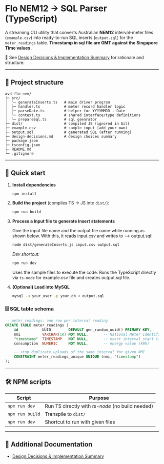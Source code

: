 # Flo NEM12 → SQL Parser (TypeScript)

A streaming CLI utility that converts Australian **NEM12** interval-meter files (`example.csv`) into ready-to-run SQL inserts (`output.sql`) for the `meter_readings` table. 
**Timestamp in sql file are GMT against the Singapore Time values.**

📘 See [Design Decisions & Implementation Summary](./design-decisions.md) for rationale and structure.

---

## 📁 Project structure

```
avd-flo-nem/
├─ src/
│  └─ generateInserts.ts   # main driver program
│  ├─ handler.ts           # meter record handler logic
│  ├─ parseDate.ts         # helper for YYYYMMDD → Date
│  └─ context.ts           # shared interface/type definitions
│  └─ prepareSql.ts        # sql geenrator
├─ dist/                   # compiled JS (ignored in Git)
├─ example.csv             # sample input (add your own)
├─ output.sql              # generated SQL (after running)
├─ design-decisions.md     # design choices summary
├─ package.json
├─ tsconfig.json
├─ README.md
└─ .gitignore
```

---

## 🚀 Quick start

1. **Install dependencies**

   ```bash
   npm install 
   ```

2. **Build the project** (compiles TS → JS into `dist/`):

   ```bash
   npm run build
   ```

3. **Process a Input file to generate Insert statements**
	
	Give the input file name and the output file name while running as shown below.
	With this, it reads input.csv and writes to ⟶ output.sql:

   ```bash
   node dist/generateInserts.js input.csv output.sql
   ```

   *Dev shortcut:*  
   ```bash
   npm run dev
   ```
   Uses the sample files to execute the code.
   Runs the TypeScript directly via `ts-node` for example.csv file and creates output.sql file.


4. **(Optional) Load into MySQL**

   ```bash
   mysql -u your_user -p your_db < output.sql

   ```

### 🗄️ SQL table schema

```sql
-- meter_readings: one row per interval reading
CREATE TABLE meter_readings (
    id           UUID        DEFAULT gen_random_uuid() PRIMARY KEY,
    nmi          VARCHAR(10) NOT NULL,       -- National Meter Identifier
    "timestamp"  TIMESTAMP   NOT NULL,       -- exact interval start time
    consumption  NUMERIC     NOT NULL,       -- energy value (kWh)

    -- stop duplicate uploads of the same interval for given NMI
    CONSTRAINT meter_readings_unique UNIQUE (nmi, "timestamp")
);
```   

---

## 🛠️ NPM scripts

| Script            | Purpose                                           |
|-------------------|---------------------------------------------------|
| `npm run dev`     | Run TS directly with _ts-node_ (no build needed)  |
| `npm run build`   | Transpile to `dist/`                              |
| `npm run dev`     | Shortcut to run with given files                  |

---

## 📘 Additional Documentation

- [Design Decisions & Implementation Summary](./design-decisions.md)

